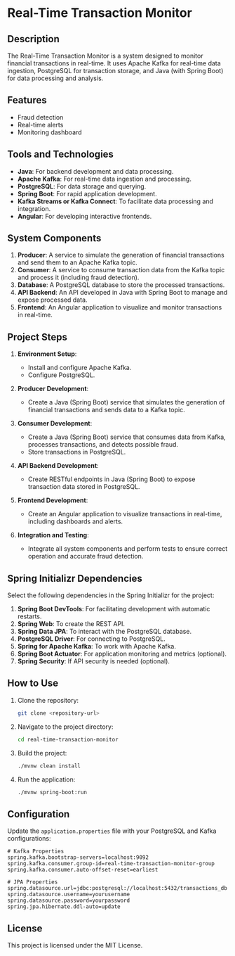 
# Real-Time Transaction Monitor

## Description
The Real-Time Transaction Monitor is a system designed to monitor financial transactions in real-time. It uses Apache Kafka for real-time data ingestion, PostgreSQL for transaction storage, and Java (with Spring Boot) for data processing and analysis.

## Features
- Fraud detection
- Real-time alerts
- Monitoring dashboard

## Tools and Technologies
- **Java**: For backend development and data processing.
- **Apache Kafka**: For real-time data ingestion and processing.
- **PostgreSQL**: For data storage and querying.
- **Spring Boot**: For rapid application development.
- **Kafka Streams or Kafka Connect**: To facilitate data processing and integration.
- **Angular**: For developing interactive frontends.

## System Components
1. **Producer**: A service to simulate the generation of financial transactions and send them to an Apache Kafka topic.
2. **Consumer**: A service to consume transaction data from the Kafka topic and process it (including fraud detection).
3. **Database**: A PostgreSQL database to store the processed transactions.
4. **API Backend**: An API developed in Java with Spring Boot to manage and expose processed data.
5. **Frontend**: An Angular application to visualize and monitor transactions in real-time.

## Project Steps
1. **Environment Setup**:
   - Install and configure Apache Kafka.
   - Configure PostgreSQL.

2. **Producer Development**:
   - Create a Java (Spring Boot) service that simulates the generation of financial transactions and sends data to a Kafka topic.

3. **Consumer Development**:
   - Create a Java (Spring Boot) service that consumes data from Kafka, processes transactions, and detects possible fraud.
   - Store transactions in PostgreSQL.

4. **API Backend Development**:
   - Create RESTful endpoints in Java (Spring Boot) to expose transaction data stored in PostgreSQL.

5. **Frontend Development**:
   - Create an Angular application to visualize transactions in real-time, including dashboards and alerts.

6. **Integration and Testing**:
   - Integrate all system components and perform tests to ensure correct operation and accurate fraud detection.

## Spring Initializr Dependencies
Select the following dependencies in the Spring Initializr for the project:

1. **Spring Boot DevTools**: For facilitating development with automatic restarts.
2. **Spring Web**: To create the REST API.
3. **Spring Data JPA**: To interact with the PostgreSQL database.
4. **PostgreSQL Driver**: For connecting to PostgreSQL.
5. **Spring for Apache Kafka**: To work with Apache Kafka.
6. **Spring Boot Actuator**: For application monitoring and metrics (optional).
7. **Spring Security**: If API security is needed (optional).

## How to Use
1. Clone the repository:
   ```bash
   git clone <repository-url>
   ```
2. Navigate to the project directory:
   ```bash
   cd real-time-transaction-monitor
   ```
3. Build the project:
   ```bash
   ./mvnw clean install
   ```
4. Run the application:
   ```bash
   ./mvnw spring-boot:run
   ```

## Configuration
Update the `application.properties` file with your PostgreSQL and Kafka configurations:

```properties
# Kafka Properties
spring.kafka.bootstrap-servers=localhost:9092
spring.kafka.consumer.group-id=real-time-transaction-monitor-group
spring.kafka.consumer.auto-offset-reset=earliest

# JPA Properties
spring.datasource.url=jdbc:postgresql://localhost:5432/transactions_db
spring.datasource.username=yourusername
spring.datasource.password=yourpassword
spring.jpa.hibernate.ddl-auto=update
```

## License
This project is licensed under the MIT License.
